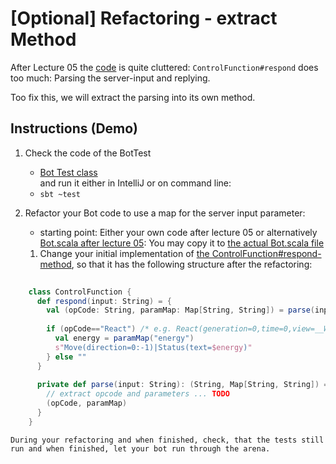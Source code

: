 # [Optional] Refactoring - extract Method

After Lecture 05 the [code](snippets/06-Bot-Before-Refactoring.scala) is quite cluttered: 
`ControlFunction#respond` does too much: Parsing the server-input and replying.

Too fix this, we will extract the parsing into its own method.

## Instructions (Demo)

1. Check the code of the BotTest
    - [Bot Test class](../../src/test/scala/BotTest05.scala)<br>
    and run it either in IntelliJ or on command line:
    - `sbt ~test`
2. Refactor your Bot code to use a map for the server input parameter:
    - starting point: Either your own code after lecture 05 or alternatively<br>
      [Bot.scala after lecture 05](snippets/06-Bot-Before-Refactoring.scala): You may copy it to [the actual Bot.scala file](../../src/main/scala/Bot.scala)
      
    1. Change your initial implementation of [the ControlFunction#respond-method](../../src/main/scala/Bot.scala),
       so that it has the following structure after the refactoring:

```scala           
  
    class ControlFunction {
      def respond(input: String) = {
        val (opCode: String, paramMap: Map[String, String]) = parse(input)
    
        if (opCode=="React") /* e.g. React(generation=0,time=0,view=__W_W_W__,energy=100) */ {
          val energy = paramMap("energy")
          s"Move(direction=0:-1)|Status(text=$energy)"
        } else ""
      }
    
      private def parse(input: String): (String, Map[String, String]) = {
        // extract opcode and parameters ... TODO
        (opCode, paramMap)
      }
    }  
```                    
    During your refactoring and when finished, check, that the tests still run and when finished, let your bot run through the arena.
